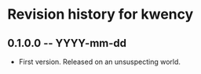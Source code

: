 # Revision history for kwency

## 0.1.0.0 -- YYYY-mm-dd

* First version. Released on an unsuspecting world.
